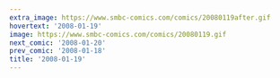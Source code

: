 ```yaml
---
extra_image: https://www.smbc-comics.com/comics/20080119after.gif
hovertext: '2008-01-19'
image: https://www.smbc-comics.com/comics/20080119.gif
next_comic: '2008-01-20'
prev_comic: '2008-01-18'
title: '2008-01-19'
---
```


